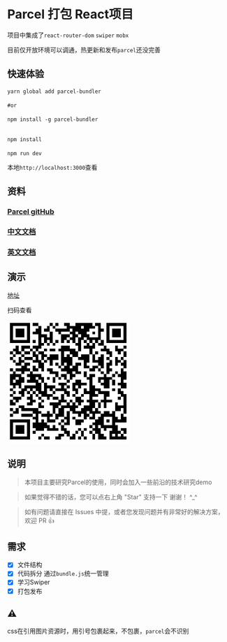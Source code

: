 # Parcel 打包 React项目

项目中集成了`react-router-dom` `swiper` `mobx`

目前仅开放环境可以调通，热更新和发布`parcel`还没完善

## 快速体验
```shell
yarn global add parcel-bundler

#or

npm install -g parcel-bundler

```
```shell

npm install

npm run dev
```

本地`http://localhost:3000`查看

## 资料

### 

### [Parcel gitHub](https://github.com/parcel-bundler/parcel)

### [中文文档](http://www.parceljs.io)

### [英文文档](https://parceljs.org/)

## 演示

[地址](https://topthinking.github.io/parcel-react/#/)

扫码查看

![](./doc/demo.png)

## 说明

>  本项目主要研究Parcel的使用，同时会加入一些前沿的技术研究demo

>  如果觉得不错的话，您可以点右上角 "Star" 支持一下 谢谢！ ^_^

>  如有问题请直接在 Issues 中提，或者您发现问题并有非常好的解决方案，欢迎 PR 👍

## 需求

- [x] 文件结构
- [x] 代码拆分 通过`bundle.js`统一管理
- [x] 学习Swiper
- [x] 打包发布

## ⚠️

css在引用图片资源时，用引号包裹起来，不包裹，`parcel`会不识别